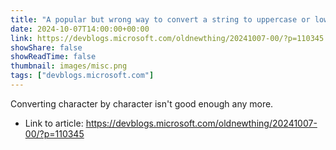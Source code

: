 ```yaml
---
title: "A popular but wrong way to convert a string to uppercase or lowercase"
date: 2024-10-07T14:00:00+00:00
link: https://devblogs.microsoft.com/oldnewthing/20241007-00/?p=110345
showShare: false
showReadTime: false
thumbnail: images/misc.png
tags: ["devblogs.microsoft.com"]
---
```

Converting character by character isn't good enough any more.

- Link to article: https://devblogs.microsoft.com/oldnewthing/20241007-00/?p=110345